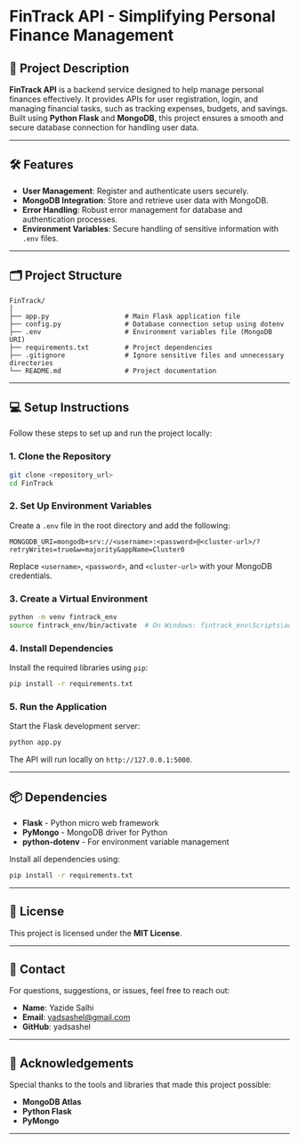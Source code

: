 # FinTrack API - Simplifying Personal Finance Management

## 🚀 Project Description

**FinTrack API** is a backend service designed to help manage personal finances effectively. It provides APIs for user registration, login, and managing financial tasks, such as tracking expenses, budgets, and savings. Built using **Python Flask** and **MongoDB**, this project ensures a smooth and secure database connection for handling user data.

---

## 🛠️ Features

- **User Management**: Register and authenticate users securely.
- **MongoDB Integration**: Store and retrieve user data with MongoDB.
- **Error Handling**: Robust error management for database and authentication processes.
- **Environment Variables**: Secure handling of sensitive information with `.env` files.

---

## 🗂️ Project Structure

```
FinTrack/
│
├── app.py                   # Main Flask application file
├── config.py                # Database connection setup using dotenv
├── .env                     # Environment variables file (MongoDB URI)
├── requirements.txt         # Project dependencies
├── .gitignore               # Ignore sensitive files and unnecessary directories
└── README.md                # Project documentation
```

---

## 💻 Setup Instructions

Follow these steps to set up and run the project locally:

### 1. **Clone the Repository**
```bash
git clone <repository_url>
cd FinTrack
```

### 2. **Set Up Environment Variables**
Create a `.env` file in the root directory and add the following:
```plaintext
MONGODB_URI=mongodb+srv://<username>:<password>@<cluster-url>/?retryWrites=true&w=majority&appName=Cluster0
```
Replace `<username>`, `<password>`, and `<cluster-url>` with your MongoDB credentials.

### 3. **Create a Virtual Environment**
```bash
python -m venv fintrack_env
source fintrack_env/bin/activate  # On Windows: fintrack_env\Scripts\activate
```

### 4. **Install Dependencies**
Install the required libraries using `pip`:
```bash
pip install -r requirements.txt
```

### 5. **Run the Application**
Start the Flask development server:
```bash
python app.py
```

The API will run locally on `http://127.0.0.1:5000`.

---

## 📦 Dependencies

- **Flask** - Python micro web framework
- **PyMongo** - MongoDB driver for Python
- **python-dotenv** - For environment variable management

Install all dependencies using:
```bash
pip install -r requirements.txt
```
---

## 📜 License

This project is licensed under the **MIT License**.

---

## 💬 Contact

For questions, suggestions, or issues, feel free to reach out:

- **Name**: Yazide Salhi
- **Email**: yadsashel@gmail.com
- **GitHub**: yadsashel

---

## 🌟 Acknowledgements

Special thanks to the tools and libraries that made this project possible:
- **MongoDB Atlas**
- **Python Flask**
- **PyMongo**

---
